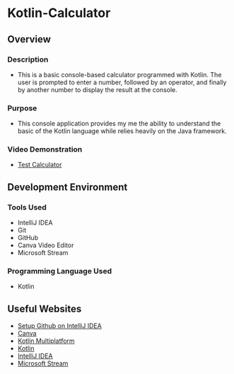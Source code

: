 # Kotlin-Calculator

## Overview

### Description
- This is a basic console-based calculator programmed with Kotlin. The user is prompted to enter a number, followed by an operator, and finally by another number to display the result at the console.

### Purpose
- This console application provides my me the ability to understand the basic of the Kotlin language while relies heavily on the Java framework. 

### Video Demonstration
- [Test Calculator](https://youtu.be/c8XMLJW43Bk)

## Development Environment

### Tools Used
- IntelliJ IDEA
- Git
- GitHub
- Canva Video Editor
- Microsoft Stream

### Programming Language Used
- Kotlin

## Useful Websites
* [Setup Github on IntelliJ IDEA](https://youtu.be/qM5BScv1Z-s?si=59WWM-UVoUgC6af3)
* [Canva](https://www.canva.com/)
* [Kotlin Multiplatform](https://www.youtube.com/watch?v=gIBbsK9SIhA&list=PL2OhfKAEqtl99uxJMCKFM7XbcRmEQVyhW)
* [Kotlin](https://kotlinlang.org/docs/kotlin-tour-intermediate-scope-functions.html#also)
* [IntelliJ IDEA](https://lp.jetbrains.com/intellij-idea-promo/?msclkid=8f4fa804bf721a853a5cc03066366cd4&utm_source=bing&utm_medium=cpc&utm_campaign=EMEA_en_AFRICA_IDEA_Branded&utm_term=intellij%20IDEA&utm_content=intellij%20idea)
* [Microsoft Stream](https://www.bing.com/search?filters=ufn%3a%22Microsoft+Stream%22+sid%3a%22c912f7c8-eda9-8f30-d363-a9fd4c9bf87d%22&qs=MB&pq=MICRO&sk=CSYN1AS13HS2&sc=19-5&q=microsoft+stream&cvid=acee53adc9e748eeb14cd060f1ccc3d8&gs_lcrp=EgRlZGdlKgYIARAuGEAyCQgAEEUYOxj5BzIGCAEQLhhAMgYIAhAAGEAyBggDEAAYQDIGCAQQRRg5MgYIBRAuGEAyBggGEEUYPDIGCAcQRRg8MgYICBBFGDwyCwgJEOkHGPUHGPpVMgsIChDpBxj1Bxj6VTILCAsQ6QcY9QcY-lUyCwgMEOkHGPUHGPpVMggIDRDpBxj8VdIBCDM5ODlqMGo0qAIAsAIA&FORM=ANAB01&PC=U531)

